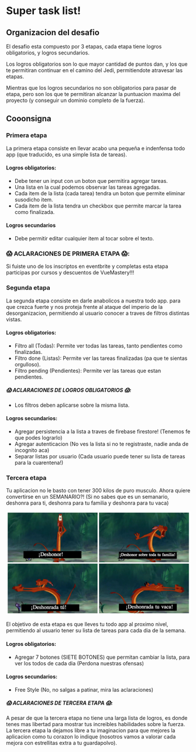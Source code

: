 # Super task list!

## Organizacion del desafio
El desafio esta compuesto por 3 etapas, cada etapa tiene logros obligatorios, y logros secundarios. 

Los logros obligatorios son lo que mayor cantidad de puntos dan, y los que te permitiran continuar en el camino del Jedi, permitiendote atravesar las etapas. 

Mientras que los logros secundarios no son obligatorios para pasar de etapa, pero son los que te permitiran alcanzar la puntuacion maxima del proyecto (y conseguir un dominio completo de la fuerza).

## Cooonsigna

### Primera etapa

La primera etapa consiste en llevar acabo una pequeña e indenfensa todo app (que traducido, es una simple lista de tareas). 

#### Logros obligatorios:
- Debe tener un input con un boton que permitira agregar tareas.
- Una lista en la cual podemos observar las tareas agregadas.
- Cada item de la lista (cada tarea) tendra un boton que permite eliminar susodicho item.
- Cada item de la lista tendra un checkbox que permite marcar la tarea como finalizada.

#### Logros secundarios
- Debe permitir editar cualquier item al tocar sobre el texto.

### 😱 ACLARACIONES DE PRIMERA ETAPA 😱: 
Si fuiste uno de los inscriptos en eventbrite y completas esta etapa participas por cursos y descuentos de VueMastery!!! 


### Segunda etapa

La segunda etapa consiste en darle anabolicos a nuestra todo app. para que crezca fuerte y nos proteja frente al ataque del imperio de la desorganizacion, permitiendo al usuario conocer a traves de filtros distintas vistas.

#### Logros obligatorios:
- Filtro all (Todas): Permite ver todas las tareas, tanto pendientes como finalizadas.
- Filtro done (Listas): Permite ver las tareas finalizadas (pa que te sientas orgulloso).
- Filtro pending (Pendientes): Permite ver las tareas que estan pendientes.

##### 😱 ACLARACIONES DE LOGROS OBLIGATORIOS 😱: 
- Los filtros deben aplicarse sobre la misma lista.

#### Logros secundarios:
- Agregar persistencia a la lista a traves de firebase firestore! (Tenemos fe que podes lograrlo)
- Agregar autenticacion (No ves la lista si no te registraste, nadie anda de incognito aca)
- Separar listas por usuario (Cada usuario puede tener su lista de tareas para la cuarentena!)

### Tercera etapa

Tu aplicacion no le basto con tener 300 kilos de puro musculo. Ahora quiere convertirse en un SEMANARIO?! (Si no sabes que es un semanario, deshonra para ti, deshonra para tu familia y deshonra para tu vaca)

![Mushu](../assets/mushu.jpg)

El objetivo de esta etapa es que lleves tu todo app al proximo nivel, permitiendo al usuario tener su lista de tareas para cada dia de la semana. 

#### Logros obligatorios:
- Agregar 7 botones (SIETE BOTONES) que permitan cambiar la lista, para ver los todos de cada dia (Perdona nuestras ofensas)

#### Logros secundarios:
- Free Style (No, no salgas a patinar, mira las aclaraciones)


##### 😱 ACLARACIONES DE TERCERA ETAPA 😱:
A pesar de que la tercera etapa no tiene una larga lista de logros, es donde tenes mas libertad para mostrar tus increibles habilidades sobre la fuerza. La tercera etapa la dejamos libre a tu imaginacion para que mejores la aplicacion como tu corazon lo indique (nosotros vamos a valorar cada mejora con estrellitas extra a tu guardapolvo).